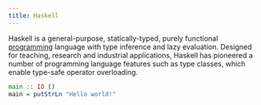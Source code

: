 ```yaml
---
title: Haskell
---
```


Haskell is a general-purpose, statically-typed, purely functional [programming](/tags/programming) language with type inference and lazy evaluation. Designed for teaching, research and industrial applications, Haskell has pioneered a number of programming language features such as type classes, which enable type-safe operator overloading.

```haskell
main :: IO ()
main = putStrLn "Hello world!"
```
